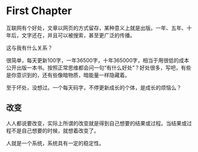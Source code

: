 # First Chapter

互联网有个好处，文章以网页的方式留存，某种意义上就是出版。一年、五年、十年后，文字还在，并且可以被搜索，甚至更广泛的传播。

这与我有什么关系？

很简单，每天更新100字，一年36500字，十年365000字，相当于用很低的成本公开出版一本书。按照正常思维都会问一句“有什么好处”？好处很多，写吧，有些是你意识到的，还有些像暗物质，暗能量一样隐藏着。

至于坏处，没想过。一个每天码字，不停更新成长的个体，是成长的烦恼么？


## 改变

人人都说要改变，实际上所谓的改变就是得到自己想要的结果或过程。当结果或过程不是自己想要的时候，就想着改变了。

人就是一个系统，系统具有一定的稳定性。
  


